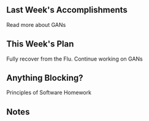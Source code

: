 ## Last Week's Accomplishments

Read more about GANs

## This Week's Plan

Fully recover from the Flu. Continue working on GANs

## Anything Blocking?

Principles of Software Homework

## Notes

